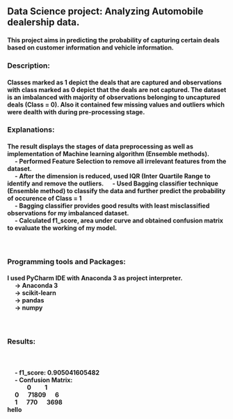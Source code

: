 <html>
<body>
<h2>Data Science project: Analyzing Automobile dealership data. </h2>
<h4>     This project aims in predicting the probability of capturing certain deals based on customer information and vehicle information. <br> </h4>
<h3>
Description:
</h3>
<h4>
     Classes marked as 1 depict the deals that are captured and observations with class marked as 0 depict that the deals are not captured. The dataset is an imbalanced with majority of observations belonging to uncaptured deals (Class = 0). Also it contained few missing values and outliers which were dealth with during pre-processing stage.
     </h4>
<h3>
Explanations: <br>
</h3>
<h4>
The result displays the stages of data preprocessing as well as implementation of Machine learning algorithm (Ensemble methods).<br>
&emsp; - Performed Feature Selection to remove all irrelevant features from the dataset. <br>
&emsp; - After the dimension is reduced, used IQR (Inter Quartile Range to identify and remove the outliers.
&emsp; - Used Bagging classifier technique (Ensemble method) to classify the data and further predict the probability of occurence of Class = 1 <br>
&emsp; - Bagging classifier provides good results with least misclassified observations for my imbalanced dataset.<br>
&emsp; - Calculated f1_score, area under curve and obtained confusion matrix to evaluate the working of my model.
</h4>
<br>
<h3>Programming tools and Packages:<br></h3>
<h4>
I used PyCharm IDE with Anaconda 3 as project interpreter. <br>
&emsp; -> Anaconda 3 <br>
&emsp; -> scikit-learn <br>
&emsp; -> pandas <br>
&emsp; -> numpy <br>
</h4>
<br>
<h3>
Results: </h3><br>
<h4>
&emsp; - f1_score: 0.905041605482 <br>
&emsp; - Confusion Matrix: <br>
&emsp;&emsp;&emsp;   0 &emsp;&emsp;1 <br>
&emsp;  0 &emsp; 71809 &emsp; 6 <br>
&emsp;  1 &emsp;   770 &emsp; 3698 <br>
hello

</h4>
</body>
</html>
